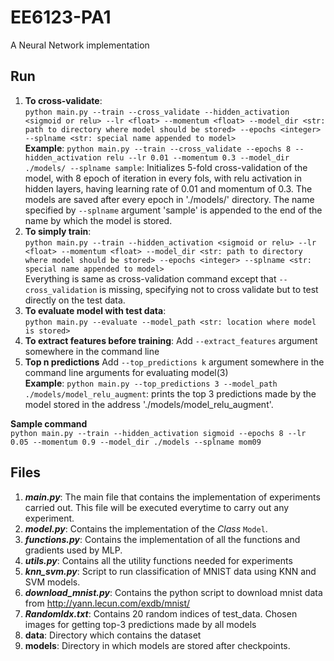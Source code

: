 # EE6123-PA1
A Neural Network implementation

## Run
1. **To cross-validate**:  
   `python main.py --train --cross_validate --hidden_activation <sigmoid or relu> --lr <float> --momentum <float> --model_dir <str: path to directory where model should be stored> --epochs <integer> --splname <str: special name appended to model>`     
   **Example**: `python main.py --train --cross_validate --epochs 8 --hidden_activation relu --lr 0.01 --momentum 0.3 --model_dir ./models/ --splname sample`: Initializes 5-fold cross-validation of the model, with 8 epoch of iteration in every fols, with relu activation in hidden layers, having learning rate of 0.01 and momentum of 0.3. The models are saved after every epoch in './models/' directory. The name specified by `--splname` argument 'sample' is appended to the end of the name by which the model is stored.
2. **To simply train**:  
   `python main.py --train --hidden_activation <sigmoid or relu> --lr <float> --momentum <float> --model_dir <str: path to directory where model should be stored> --epochs <integer> --splname <str: special name appended to model>`   
   Everything is same as cross-validation command except that `--cross_validation` is missing, specifying not to cross validate but to test directly on the test data.
3. **To evaluate model with test data**:  
    `python main.py --evaluate --model_path <str: location where model is stored>`
4. **To extract features before training**:
      Add `--extract_features` argument somewhere in the command line
5. **Top n predictions**
      Add `--top_predictions k` argument somewhere in the command line arguments for evaluating model(3)  
      **Example**: `python main.py --top_predictions 3 --model_path ./models/model_relu_augment`: prints the top 3 predictions made by the model stored in the address './models/model_relu_augment'.

**Sample command**   
`python main.py --train --hidden_activation sigmoid --epochs 8 --lr 0.05 --momentum 0.9 --model_dir ./models --splname mom09`

## Files
1. **_main.py_**: The main file that contains the implementation of experiments carried out. This file will be executed everytime to carry out any experiment.
2. **_model.py_**: Contains the implementation of the _Class_ `Model`.
3. **_functions.py_**: Contains the implementation of all the functions and gradients used by MLP.
4. **_utils.py_**: Contains all the utility functions needed for experiments
5. **_knn\_svm.py_**: Script to run classification of MNIST data using KNN and SVM models.
6. **_download\_mnist.py_**: Contains the python script to download mnist data from http://yann.lecun.com/exdb/mnist/
7. **_RandomIdx.txt_**: Contains 20 random indices of test_data. Chosen images for getting top-3 predictions made by all models
8. **data**: Directory which contains the dataset
9. **models**: Directory in which models are stored after checkpoints.
